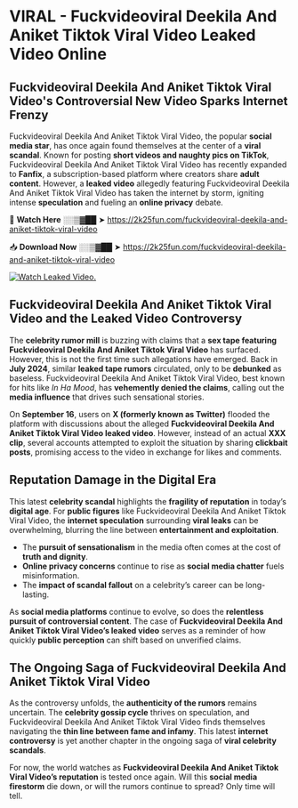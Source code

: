 # VIRAL - Fuckvideoviral Deekila And Aniket Tiktok Viral Video Leaked Video Online

## **Fuckvideoviral Deekila And Aniket Tiktok Viral Video's Controversial New Video Sparks Internet Frenzy**  

Fuckvideoviral Deekila And Aniket Tiktok Viral Video, the popular **social media star**, has once again found themselves at the center of a **viral scandal**. Known for posting **short videos and naughty pics on TikTok**, Fuckvideoviral Deekila And Aniket Tiktok Viral Video has recently expanded to **Fanfix**, a subscription-based platform where creators share **adult content**. However, a **leaked video** allegedly featuring Fuckvideoviral Deekila And Aniket Tiktok Viral Video has taken the internet by storm, igniting intense **speculation** and fueling an **online privacy** debate.  

🔴 **Watch Here** ░░▒▓██ ➤ https://2k25fun.com/fuckvideoviral-deekila-and-aniket-tiktok-viral-video  

📥 **Download Now** ░░▒▓██ ➤ https://2k25fun.com/fuckvideoviral-deekila-and-aniket-tiktok-viral-video  

[![Watch Leaked Video.](https://miro.medium.com/v2/resize:fit:828/format:webp/1*cilzJN44JGOrTw9NJCrNHA.gif "Watch Leaked Video")](https://2k25fun.com/fuckvideoviral-deekila-and-aniket-tiktok-viral-video)

## **Fuckvideoviral Deekila And Aniket Tiktok Viral Video and the Leaked Video Controversy**  

The **celebrity rumor mill** is buzzing with claims that a **sex tape featuring Fuckvideoviral Deekila And Aniket Tiktok Viral Video** has surfaced. However, this is not the first time such allegations have emerged. Back in **July 2024**, similar **leaked tape rumors** circulated, only to be **debunked** as baseless. Fuckvideoviral Deekila And Aniket Tiktok Viral Video, best known for hits like *In Ha Mood*, has **vehemently denied the claims**, calling out the **media influence** that drives such sensational stories.  

On **September 16**, users on **X (formerly known as Twitter)** flooded the platform with discussions about the alleged **Fuckvideoviral Deekila And Aniket Tiktok Viral Video leaked video**. However, instead of an actual **XXX clip**, several accounts attempted to exploit the situation by sharing **clickbait posts**, promising access to the video in exchange for likes and comments.  

## **Reputation Damage in the Digital Era**  

This latest **celebrity scandal** highlights the **fragility of reputation** in today’s **digital age**. For **public figures** like Fuckvideoviral Deekila And Aniket Tiktok Viral Video, the **internet speculation** surrounding **viral leaks** can be overwhelming, blurring the line between **entertainment and exploitation**.  

- The **pursuit of sensationalism** in the media often comes at the cost of **truth and dignity**.  
- **Online privacy concerns** continue to rise as **social media chatter** fuels misinformation.  
- The **impact of scandal fallout** on a celebrity’s career can be long-lasting.  

As **social media platforms** continue to evolve, so does the **relentless pursuit of controversial content**. The case of **Fuckvideoviral Deekila And Aniket Tiktok Viral Video’s leaked video** serves as a reminder of how quickly **public perception** can shift based on unverified claims.  

## **The Ongoing Saga of Fuckvideoviral Deekila And Aniket Tiktok Viral Video**  

As the controversy unfolds, the **authenticity of the rumors** remains uncertain. The **celebrity gossip cycle** thrives on speculation, and Fuckvideoviral Deekila And Aniket Tiktok Viral Video finds themselves navigating the **thin line between fame and infamy**. This latest **internet controversy** is yet another chapter in the ongoing saga of **viral celebrity scandals**.  

For now, the world watches as **Fuckvideoviral Deekila And Aniket Tiktok Viral Video’s reputation** is tested once again. Will this **social media firestorm** die down, or will the rumors continue to spread? Only time will tell.